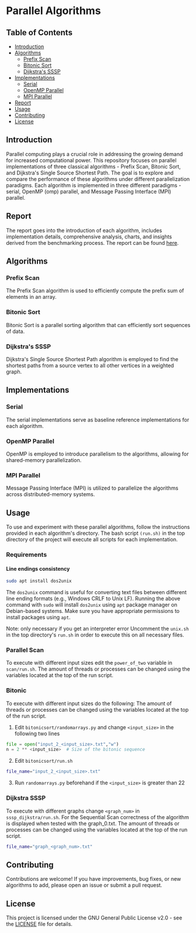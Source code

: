 # Parallel Algorithms 
## Table of Contents
- [Introduction](#introduction)
- [Algorithms](#algorithms)
  - [Prefix Scan](#prefix-scan)
  - [Bitonic Sort](#bitonic-sort)
  - [Dijkstra's SSSP](#dijkstras-sssp)
- [Implementations](#implementations)
  - [Serial](#serial)
  - [OpenMP Parallel](#openmp-parallel)
  - [MPI Parallel](#mpi-parallel)
- [Report](#report)
- [Usage](#usage)
- [Contributing](#contributing)
- [License](#license)

## Introduction

Parallel computing plays a crucial role in addressing the growing demand for increased computational power. This repository focuses on parallel implementations of three classical algorithms - Prefix Scan, Bitonic Sort, and Dijkstra's Single Source Shortest Path. The goal is to explore and compare the performance of these algorithms under different parallelization paradigms. Each algorithm is implemented in three different paradigms - serial, OpenMP (omp) parallel, and Message Passing Interface (MPI) parallel. 

## Report
The report goes into the introduction of each algorithm, includes implementation details, comprehensive analysis, charts, and insights derived from the benchmarking process. The report can be found [here](report/report.pdf). 

## Algorithms

### Prefix Scan

The Prefix Scan algorithm is used to efficiently compute the prefix sum of elements in an array.

### Bitonic Sort

Bitonic Sort is a parallel sorting algorithm that can efficiently sort sequences of data.

### Dijkstra's SSSP

Dijkstra's Single Source Shortest Path algorithm is employed to find the shortest paths from a source vertex to all other vertices in a weighted graph.

## Implementations

### Serial

The serial implementations serve as baseline reference implementations for each algorithm.

### OpenMP Parallel

OpenMP is employed to introduce parallelism to the algorithms, allowing for shared-memory parallelization.

### MPI Parallel

Message Passing Interface (MPI) is utilized to parallelize the algorithms across distributed-memory systems.


## Usage

To use and experiment with these parallel algorithms, follow the instructions provided in each algorithm's directory. The bash script `(run.sh)` in the top directory of the project will execute all scripts for each implementation.

### Requirements
#### Line endings consistency
```bash
sudo apt install dos2unix
```
The `dos2unix` command is useful for converting text files between different line ending formats (e.g., Windows CRLF to Unix LF). Running the above command with `sudo` will install `dos2unix` using `apt` package manager on Debian-based systems. Make sure you have appropriate permissions to install packages using `apt`.

Note: only necessary if you get an interpreter error
Uncomment the `unix.sh` in the top directory's `run.sh` in order to execute this on all necessary files.

### Parallel Scan
To execute with different input sizes edit the `power_of_two` variable in `scan/run.sh`.
The amount of threads or processes can be changed using the variables located at the top of the run script. 
### Bitonic
To execute with different input sizes do the following:
The amount of threads or processes can be changed using the variables located at the top of the run script. 
1. Edit `bitonicsort/randomarrays.py` and change `<input_size>` in the following two lines
```py
file = open("input_2_<input_size>.txt","w")
n = 2 ** <input_size>  # Size of the bitonic sequence
```
2. Edit `bitonicsort/run.sh` 
```bash
file_name="input_2_<input_size>.txt"
```
3. Run `randomarrays.py` beforehand if the `<input_size>` is greater than 22
### Dijkstra SSSP
To execute with different graphs change `<graph_num>` in ``sssp_dijkstra/run.sh``.
For the Sequential Scan correctness of the algorithm is displayed when tested with the graph_0.txt.
The amount of threads or processes can be changed using the variables located at the top of the run script. 
```bash
file_name="graph_<graph_num>.txt"
```

## Contributing

Contributions are welcome! If you have improvements, bug fixes, or new algorithms to add, please open an issue or submit a pull request.

## License

This project is licensed under the GNU General Public License v2.0 - see the [LICENSE](LICENSE) file for details.
